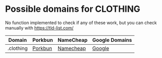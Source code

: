 # Possible domains for CLOTHING

No function implemented to check if any of these work, but you can check manually with https://tld-list.com/

| Domain | Porkbun | NameCheap | Google Domains |
|---|---|---|---|
| .clothing | [Porkbun](https://porkbun.com/checkout/search?prb=e814663da1&tlds=&idnLanguage=&search=search&q=.clothing) | [Namecheap](https://www.namecheap.com/domains/registration/results/?domain=.clothing) | [Google](https://domains.google.com/registrar/search?searchTerm=.clothing) |
